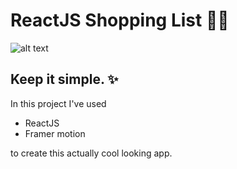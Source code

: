 # ReactJS Shopping List 🥽🧾

![alt text](https://lh3.googleusercontent.com/u/0/drive-viewer/AKGpiha5fXoanfmDGLv-OKk0d4-fsm1M09gZ147OJjVxjxqRTwtRBMUxViV9KYDGwjYQelJnFHro9_RFdFk_ta4AtQBHEvTLMuMhoZI)

## Keep it simple. ✨
In this project I've used

- ReactJS
- Framer motion

to create this actually cool looking app.
